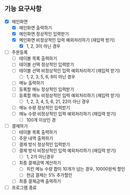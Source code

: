 ## 기능 요구사항

- [x] 메인화면
    - [x] 메인화면 출력하기
    - [x] 메인화면 정상적인 입력받기
    - [x] 메인화면 비정상적인 입력 예외처리하기 (재입력 받기)
        - [x] 1, 2, 3이 아닌 경우
- [ ] 주문등록
    - [ ] 테이블 목록 출력하기
    - [ ] 테이블 선택 정상적인 입력받기
    - [ ] 테이블 선택 비정상적인 입력 예외처리하기 (재입력 받기)
        - [ ] 1, 2, 3, 5, 6, 8이 아닌 경우
    - [ ] 메뉴 출력하기
    - [ ] 등록할 메뉴 정상적인 입력받기
    - [ ] 등록할 메뉴 비정상적인 입력 예외처리하기 (재입력 받기)
        - [ ] 1, 2, 3, 4, 5, 6, 21, 22이 아닌 경우
    - [ ] 메뉴 수량 정상적인 입력받기
    - [ ] 메뉴 수량 비정상적인 입력 예외처리하기 (재입력 받기)
        - [ ] 100개 이상인 경
- [ ] 결제하기
    - [ ] 테이블 목록 출력하기
    - [ ] 주문 내역 출력하기
    - [ ] 결제 방식 정상적인 입력받기
    - [ ] 결제 방식 비정상적인 입력 예외처리하기 (재입력 받기)
        - [ ] 1, 2가 아닌경우
    - [ ] 최종 결제금액 계산하기
        - [ ] 치킨 메뉴 수량 합이 10개가 넘는 경우, 10000원씩 할인
        - [ ] 현금 결제는 5% 추가할인
    - [ ] 최종 결제금액 출력하기
- [ ] 프로그램 종료